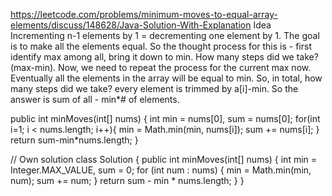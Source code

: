 https://leetcode.com/problems/minimum-moves-to-equal-array-elements/discuss/148628/Java-Solution-With-Explanation
Idea
Incrementing n-1 elements by 1 = decrementing one element by 1.
The goal is to make all the elements equal. So the thought process for this is - first identify max among all, bring it down to min. How many steps did we take? (max-min).
Now, we need to repeat the process for the current max now. Eventually all the elements in the array will be equal to min.
So, in total, how many steps did we take? every element is trimmed by a[i]-min. So the answer is sum of all - min*# of elements.

public int minMoves(int[] nums) {
        int min = nums[0], sum = nums[0];
        for(int i=1; i < nums.length; i++){
            min = Math.min(min, nums[i]);
            sum += nums[i];
        }
        return sum-min*nums.length;
    }


// Own solution
class Solution {
    public int minMoves(int[] nums) {
        int min = Integer.MAX_VALUE, sum = 0;
        for (int num : nums) {
            min = Math.min(min, num);
            sum += num;
        }
        return sum - min * nums.length;
    }
}
